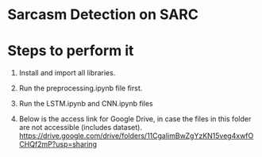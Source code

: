 # Sarcasm Detection on SARC

# Steps to perform it

1. Install and import all libraries.

2. Run the preprocessing.ipynb file first.

3. Run the LSTM.ipynb and CNN.ipynb files

4. Below is the access link for Google Drive, in case the files in this folder are not accessible (includes dataset).
https://drive.google.com/drive/folders/11CgaIimBwZgYzKN15veg4xwfOCHQf2mP?usp=sharing
